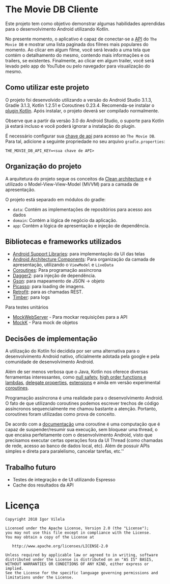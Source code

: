 # The Movie DB Cliente

Este projeto tem como objetivo demonstrar algumas habilidades aprendidas para o desenvolvimento Android utilizando Kotlin.

No presente momento, o aplicativo é capaz de conectar-se a [API](https://developers.themoviedb.org/3) do `The Movie DB` e mostrar uma lista paginada dos filmes mais populares do momento. Ao clicar em algum filme, você será levado a uma tela que contém o detalhamento do mesmo, contendo mais informações e os trailers, se existentes. Finalmente, ao clicar em algum trailer, você será levado pelo app do YouTube ou pelo navegador para visualização do mesmo.

## Como utilizar este projeto

O projeto foi desenvolvido utilizando a versão do Android Studio 3.1.3, Gradle 3.1.3, Kotlin 1.2.51 e Coroutines 0.23.4. Recomenda-se instalar o [plugin Kotlin](https://kotlinlang.org/docs/tutorials/kotlin-android.html). Após instalar, o projeto deverá ser compilado normalmente. 

Observe que a partir da versão 3.0 do Android Studio, o suporte para Kotlin já estará incluso e você poderá ignorar a instalação do plugin.

É necessário configurar sua [chave de api](https://www.themoviedb.org/documentation/api) para acesso ao `The Movie DB`. Para tal, adicione a seguinte propriedade no seu arquivo `gradle.properties`:

```
THE_MOVIE_DB_API_KEY=<sua chave de API>
```

## Organização do projeto

A arquitetura do projeto segue os conceitos da [Clean architecture](https://8thlight.com/blog/uncle-bob/2012/08/13/the-clean-architecture.html) e é utilizado o Model-View-View-Model (MVVM) para a camada de apresentação.

O projeto está separado em módulos do gradle:

- `data`: Contém as implementações de repositórios para acesso aos dados
- `domain`: Contém a lógica de negócio da aplicação.
- `app`: Contém a lógica de apresentação e injeção de dependência.

## Bibliotecas e frameworks utilizados

- [Android Support Libraries](https://developer.android.com/topic/libraries/support-library/index.html): para implementação da UI das telas
- [Android Architecture Components](https://developer.android.com/topic/libraries/architecture/): Para organização da camada de apresentação, utilizando o `ViewModel` e `LiveData`
- [Coroutines](https://github.com/Kotlin/kotlinx.coroutines): Para programação assíncrona
- [Dagger2](https://github.com/google/dagger): para injeção de dependência.
- [Gson](https://github.com/google/gson): para mapeamento de JSON -> objeto
- [Picasso](https://github.com/square/picasso): para loading de imagens.
- [Retrofit](http://square.github.io/retrofit/): para as chamadas REST.
- [Timber](https://github.com/JakeWharton/timber): para logs

Para testes unitários
- [MockWebServer](https://github.com/square/okhttp/tree/master/mockwebserver) - Para mockar requisições para a API
- [MockK](https://github.com/mockk/mockk) - Para mock de objetos

## Decisões de implementação

A utilização do Kotlin foi decidida por ser uma alternativa para o desenvolvimento Android nativo, oficialmente adotada pela google e pela comunidade de desenvolvimento Android. 

Além de ser menos verbosa que o Java, Kotlin nos oferece diversas ferramentas interessantes, como [null safety](https://kotlinlang.org/docs/reference/null-safety.html), [high order functions e lambdas](https://kotlinlang.org/docs/reference/lambdas.html), [delegate properties](https://kotlinlang.org/docs/reference/delegated-properties.html), [extensions](https://kotlinlang.org/docs/reference/extensions.html) e ainda em versão experimental [coroutines](https://github.com/Kotlin/kotlinx.coroutines).

Programação assíncrona é uma realidade para o desenvolvimento Android. O fato de que utilizando coroutines podemos escrever trechos de código assíncronos sequencialmente me chamou bastante a atenção. Portanto, coroutines foram utilizadas como prova de conceito.

De acordo com a [documentação](https://kotlinlang.org/docs/reference/coroutines.html) uma coroutine é uma computação que é capaz de suspender/resumir sua execução, sem bloquear uma thread, o que encaixa perfeitamente com o desenvolvimento Android, visto que precisamos executar certas operações fora da UI Thread (como chamadas de rede, acesso ao banco de dados local, etc). Além de possuir APIs simples e direta para paralelismo, cancelar tarefas, etc.''


## Trabalho futuro

- Testes de integração e de UI utilizando Espresso
- Cache dos resultados da API

# Licença

    Copyright 2018 Igor Vilela

    Licensed under the Apache License, Version 2.0 (the "License");
    you may not use this file except in compliance with the License.
    You may obtain a copy of the License at

       http://www.apache.org/licenses/LICENSE-2.0

    Unless required by applicable law or agreed to in writing, software
    distributed under the License is distributed on an "AS IS" BASIS,
    WITHOUT WARRANTIES OR CONDITIONS OF ANY KIND, either express or implied.
    See the License for the specific language governing permissions and
    limitations under the License.
